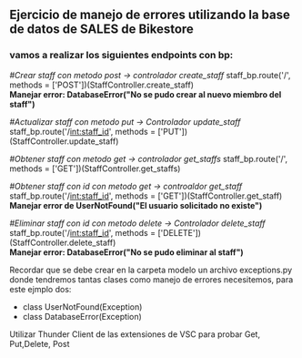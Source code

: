 ## Ejercicio de manejo de errores utilizando la base de datos de SALES de Bikestore

### vamos a realizar los siguientes endpoints con bp: 

*#Crear staff con metodo post -> controlador create_staff*
staff_bp.route('/', methods = ['POST'])(StaffController.create_staff)<br>**Manejar error:  DatabaseError("No se pudo crear al nuevo miembro del staff")**

*#Actualizar staff con metodo put -> Controlador update_staff*
staff_bp.route('/<int:staff_id>', methods = ['PUT'])(StaffController.update_staff)

*#Obtener staff  con metodo get -> controlador get_staffs*
staff_bp.route('/', methods = ['GET'])(StaffController.get_staffs)

*#Obtener staff con id con metodo get -> controaldor get_staff*
staff_bp.route('/<int:staff_id>', methods = ['GET'])(StaffController.get_staff)<br>**Manejar error de UserNotFound("El usuario solicitado no existe")**

*#Eliminar staff con id con metodo delete -> Controlador delete_staff*
staff_bp.route('/<int:staff_id>', methods = ['DELETE'])(StaffController.delete_staff)<br>**Manejar error: DatabaseError("No se pudo eliminar al staff")**

Recordar que se debe crear en la carpeta modelo un archivo exceptions.py donde tendremos tantas clases como manejo de errores necesitemos, para este ejmplo dos:
- class UserNotFound(Exception)
- class DatabaseError(Exception)

Utilizar Thunder Client de las extensiones de VSC para probar Get, Put,Delete, Post
